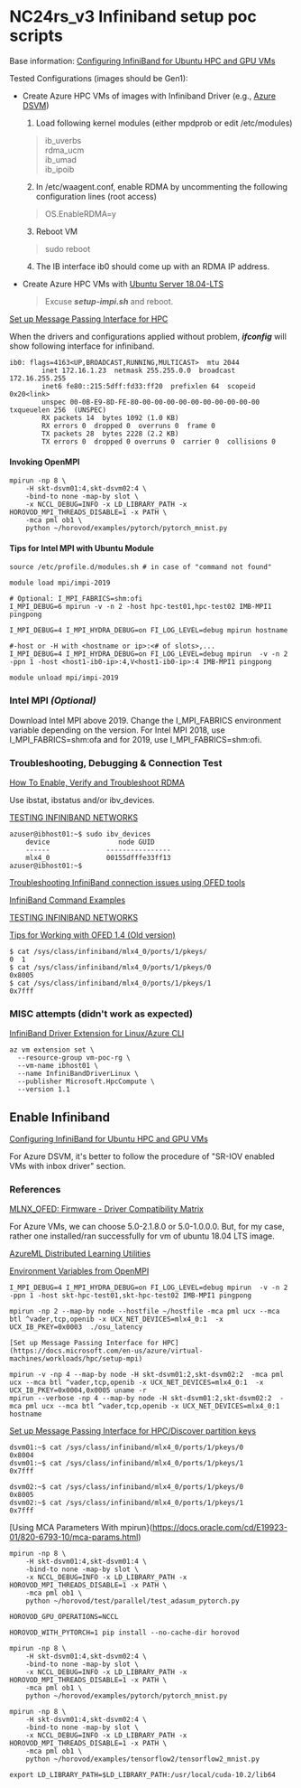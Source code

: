 # NC24rs_v3 Infiniband setup poc scripts

Base information:
  [Configuring InfiniBand for Ubuntu HPC and GPU VMs](https://techcommunity.microsoft.com/t5/azure-compute/configuring-infiniband-for-ubuntu-hpc-and-gpu-vms/ba-p/1221351)

Tested Configurations (images should be Gen1):

-  Create Azure HPC VMs of images with Infiniband Driver (e.g., [Azure DSVM](https://docs.microsoft.com/en-us/azure/machine-learning/data-science-virtual-machine/overview))

   1. Load following kernel modules (either mpdprob or edit /etc/modules)

   > ib_uverbs   
   > rdma_ucm   
   > ib_umad   
   > ib_ipoib

    2. In /etc/waagent.conf, enable RDMA by uncommenting the following configuration lines (root access)

    > OS.EnableRDMA=y

    3. Reboot VM

    > sudo reboot

    4. The IB interface ib0 should come up with an RDMA IP address.

 - Create Azure HPC VMs with [Ubuntu Server 18.04-LTS](https://docs.microsoft.com/en-us/azure/virtual-machines/linux/cli-ps-findimage)
 
   > Excuse ***setup-impi.sh*** and reboot.

[Set up Message Passing Interface for HPC](https://docs.microsoft.com/en-us/azure/virtual-machines/workloads/hpc/setup-mpi)

When the drivers and configurations applied without problem, ***ifconfig*** will show following interface for infiniband.
```
ib0: flags=4163<UP,BROADCAST,RUNNING,MULTICAST>  mtu 2044
        inet 172.16.1.23  netmask 255.255.0.0  broadcast 172.16.255.255
        inet6 fe80::215:5dff:fd33:ff20  prefixlen 64  scopeid 0x20<link>
        unspec 00-0B-E9-8D-FE-80-00-00-00-00-00-00-00-00-00-00  txqueuelen 256  (UNSPEC)
        RX packets 14  bytes 1092 (1.0 KB)
        RX errors 0  dropped 0  overruns 0  frame 0
        TX packets 28  bytes 2228 (2.2 KB)
        TX errors 0  dropped 0 overruns 0  carrier 0  collisions 0
```
#### Invoking OpenMPI

```
mpirun -np 8 \
    -H skt-dsvm01:4,skt-dsvm02:4 \
    -bind-to none -map-by slot \
    -x NCCL_DEBUG=INFO -x LD_LIBRARY_PATH -x HOROVOD_MPI_THREADS_DISABLE=1 -x PATH \
    -mca pml ob1 \
    python ~/horovod/examples/pytorch/pytorch_mnist.py
```

#### Tips for Intel MPI with Ubuntu Module
```
source /etc/profile.d/modules.sh # in case of "command not found"

module load mpi/impi-2019

# Optional: I_MPI_FABRICS=shm:ofi
I_MPI_DEBUG=6 mpirun -v -n 2 -host hpc-test01,hpc-test02 IMB-MPI1 pingpong

I_MPI_DEBUG=4 I_MPI_HYDRA_DEBUG=on FI_LOG_LEVEL=debug mpirun hostname

#-host or -H with <hostname or ip>:<# of slots>,...
I_MPI_DEBUG=4 I_MPI_HYDRA_DEBUG=on FI_LOG_LEVEL=debug mpirun  -v -n 2 -ppn 1 -host <host1-ib0-ip>:4,V<host1-ib0-ip>:4 IMB-MPI1 pingpong

module unload mpi/impi-2019
 ```
 
### Intel MPI ***(Optional)***

Download Intel MPI above 2019. Change the I_MPI_FABRICS environment variable depending on the version. For Intel MPI 2018, use I_MPI_FABRICS=shm:ofa and for 2019, use I_MPI_FABRICS=shm:ofi.

### Troubleshooting, Debugging & Connection Test

[How To Enable, Verify and Troubleshoot RDMA](https://community.mellanox.com/s/article/How-To-Enable-Verify-and-Troubleshoot-RDMA#jive_content_id_RDMA_Verification)

Use ibstat, ibstatus and/or ibv_devices.

[TESTING INFINIBAND NETWORKS](https://access.redhat.com/documentation/en-us/red_hat_enterprise_linux/8/html/configuring_infiniband_and_rdma_networks/testing-infiniband-networks_configuring-and-managing-networking)

```
azuser@ibhost01:~$ sudo ibv_devices
    device                 node GUID
    ------              ----------------
    mlx4_0              00155dfffe33ff13
azuser@ibhost01:~$
```

[Troubleshooting InfiniBand connection issues using OFED tools](https://software.intel.com/content/www/us/en/develop/articles/troubleshooting-infiniband-connection-issues-using-ofed-tools.html?wapkw=(sl))

[InfiniBand Command Examples](https://docs.oracle.com/cd/E19914-01/820-6705-10/appendix2.html)

[TESTING INFINIBAND NETWORKS](https://access.redhat.com/documentation/en-us/red_hat_enterprise_linux/8/html/configuring_infiniband_and_rdma_networks/testing-infiniband-networks_configuring-and-managing-networking)

[Tips for Working with OFED 1.4 (Old version)](https://www.openfabrics.org/downloads/OFED/archive/ofed-1.4/OFED-1.4-docs/OFED_tips.txt)

```
$ cat /sys/class/infiniband/mlx4_0/ports/1/pkeys/
0  1
$ cat /sys/class/infiniband/mlx4_0/ports/1/pkeys/0
0x8005
$ cat /sys/class/infiniband/mlx4_0/ports/1/pkeys/1
0x7fff
```

### MISC attempts (didn't work as expected)

[InfiniBand Driver Extension for Linux/Azure CLI](https://docs.microsoft.com/en-us/azure/virtual-machines/extensions/hpc-compute-infiniband-linux#azure-cli)

```
az vm extension set \
  --resource-group vm-poc-rg \
  --vm-name ibhost01 \
  --name InfiniBandDriverLinux \
  --publisher Microsoft.HpcCompute \
  --version 1.1 
```

## Enable Infiniband
[Configuring InfiniBand for Ubuntu HPC and GPU VMs](https://techcommunity.microsoft.com/t5/azure-compute/configuring-infiniband-for-ubuntu-hpc-and-gpu-vms/ba-p/1221351)

For Azure DSVM, it's better to follow the procedure of "SR-IOV enabled VMs with inbox driver" section.


### References

 [MLNX_OFED: Firmware - Driver Compatibility Matrix](https://www.mellanox.com/support/mlnx-ofed-matrix)
 
 For Azure VMs, we can choose 5.0-2.1.8.0 or 5.0-1.0.0.0. But, for my case, rather one installed/ran successfully for vm of ubuntu 18.04 LTS image.
 
 
[AzureML Distributed Learning Utilities](https://azure.github.io/azureml-examples/docs/cheatsheet/distributed-training/#azureml-distributed-learning-utilities)

[Environment Variables from OpenMPI](https://azure.github.io/azureml-examples/docs/cheatsheet/distributed-training/#environment-variables-from-openmpi)

```
I_MPI_DEBUG=4 I_MPI_HYDRA_DEBUG=on FI_LOG_LEVEL=debug mpirun  -v -n 2 -ppn 1 -host skt-hpc-test01,skt-hpc-test02 IMB-MPI1 pingpong

mpirun -np 2 --map-by node --hostfile ~/hostfile -mca pml ucx --mca btl ^vader,tcp,openib -x UCX_NET_DEVICES=mlx4_0:1  -x UCX_IB_PKEY=0x0003  ./osu_latency

[Set up Message Passing Interface for HPC](https://docs.microsoft.com/en-us/azure/virtual-machines/workloads/hpc/setup-mpi)

mpirun -v -np 4 --map-by node -H skt-dsvm01:2,skt-dsvm02:2  -mca pml ucx --mca btl ^vader,tcp,openib -x UCX_NET_DEVICES=mlx4_0:1  -x UCX_IB_PKEY=0x0004,0x0005 uname -r
mpirun --verbose -np 4 --map-by node -H skt-dsvm01:2,skt-dsvm02:2  -mca pml ucx --mca btl ^vader,tcp,openib -x UCX_NET_DEVICES=mlx4_0:1 hostname
```

[Set up Message Passing Interface for HPC/Discover partition keys](https://docs.microsoft.com/en-us/azure/virtual-machines/workloads/hpc/setup-mpi#discover-partition-keys)
```
dsvm01:~$ cat /sys/class/infiniband/mlx4_0/ports/1/pkeys/0
0x8004
dsvm01:~$ cat /sys/class/infiniband/mlx4_0/ports/1/pkeys/1
0x7fff

dsvm02:~$ cat /sys/class/infiniband/mlx4_0/ports/1/pkeys/0
0x8005
dsvm02:~$ cat /sys/class/infiniband/mlx4_0/ports/1/pkeys/1
0x7fff
```

[Using MCA Parameters With mpirun}(https://docs.oracle.com/cd/E19923-01/820-6793-10/mca-params.html)

```
mpirun -np 8 \
    -H skt-dsvm01:4,skt-dsvm01:4 \
    -bind-to none -map-by slot \
    -x NCCL_DEBUG=INFO -x LD_LIBRARY_PATH -x HOROVOD_MPI_THREADS_DISABLE=1 -x PATH \
    -mca pml ob1 \
    python ~/horovod/test/parallel/test_adasum_pytorch.py

HOROVOD_GPU_OPERATIONS=NCCL 

HOROVOD_WITH_PYTORCH=1 pip install --no-cache-dir horovod

mpirun -np 8 \
    -H skt-dsvm01:4,skt-dsvm02:4 \
    -bind-to none -map-by slot \
    -x NCCL_DEBUG=INFO -x LD_LIBRARY_PATH -x HOROVOD_MPI_THREADS_DISABLE=1 -x PATH \
    -mca pml ob1 \
    python ~/horovod/examples/pytorch/pytorch_mnist.py

mpirun -np 8 \
    -H skt-dsvm01:4,skt-dsvm02:4 \
    -bind-to none -map-by slot \
    -x NCCL_DEBUG=INFO -x LD_LIBRARY_PATH -x HOROVOD_MPI_THREADS_DISABLE=1 -x PATH \
    -mca pml ob1 \
    python ~/horovod/examples/tensorflow2/tensorflow2_mnist.py

export LD_LIBRARY_PATH=$LD_LIBRARY_PATH:/usr/local/cuda-10.2/lib64
```
